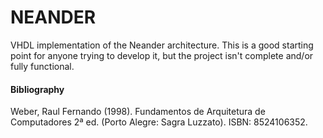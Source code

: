 # NEANDER
VHDL implementation of the Neander architecture.
This is a good starting point for anyone trying to develop it, but the project isn't complete and/or fully functional.





#### Bibliography
Weber, Raul Fernando (1998). Fundamentos de Arquitetura de Computadores 2ª ed. (Porto Alegre: Sagra Luzzato). ISBN: 8524106352.
